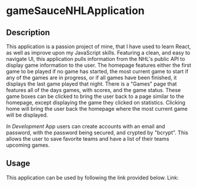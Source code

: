 # gameSauceNHLApplication

## Description
This application is a passion project of mine, that I have used to learn React, as well as improve upon my JavaScript skills. Featuring a clean, and easy to navigate UI, this application pulls information from the NHL's public API to display game information to the user. The homepage features either the first game to be played if no game has started, the most current game to start if any of the games are in progress, or if all games have been finished, it displays the last game played that night. There is a "Games" page that features all of the days games, with scores, and the game status. These game boxes can be clicked to bring the user back to a page similar to the homepage, except displaying the game they clicked on statistics. Clicking home will bring the user back the homepage where the most current game will be displayed. 

*In Development*
App users can create accounts with an email and password, with the password being secured, and crypted by "bcrypt". This allows the user to save favorite teams and have a list of their teams upcoming games.

## Usage
This application can be used by following the link provided below.
Link: